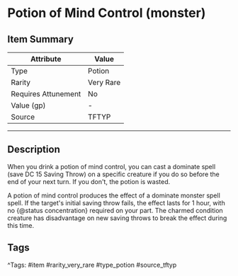 # Potion of Mind Control (monster)

## Item Summary

| Attribute            | Value                        |
|----------------------|------------------------------|
| Type                 | Potion |
| Rarity               | Very Rare             |
| Requires Attunement  | No                |
| Value (gp)           | -    |
| Source               | TFTYP |

---

## Description

When you drink a potion of mind control, you can cast a dominate spell (save DC 15 Saving Throw) on a specific creature if you do so before the end of your next turn. If you don't, the potion is wasted.

A potion of mind control produces the effect of a dominate monster spell spell. If the target's initial saving throw fails, the effect lasts for 1 hour, with no {@status concentration} required on your part. The charmed condition creature has disadvantage on new saving throws to break the effect during this time.

## Tags

^Tags: #item #rarity_very_rare #type_potion #source_tftyp
